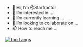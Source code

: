 - 👋 Hi, I’m @Starfractor
- 👀 I’m interested in ...
- 🌱 I’m currently learning ...
- 💞️ I’m looking to collaborate on ...
- 📫 How to reach me ...

[![Top Langs](https://github-readme-stats.vercel.app/api/top-langs/?username=camwolff02)](https://github.com/anuraghazra/github-readme-stats)
